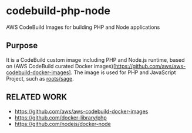# codebuild-php-node
AWS CodeBuild Images for building PHP and Node applications

## Purpose

It is a CodeBuild custom image including PHP and Node.js runtime, based on (AWS CodeBuild curated Docker images)[https://github.com/aws/aws-codebuild-docker-images].
The image is used for PHP and JavaScript Project, such as [roots/sage](https://github.com/roots/sage).

## RELATED WORK

- https://github.com/aws/aws-codebuild-docker-images
- https://github.com/docker-library/php
- https://github.com/nodejs/docker-node
